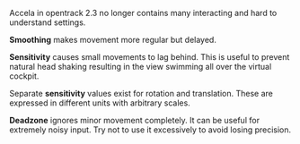 Accela in opentrack 2.3 no longer contains many interacting and hard to understand settings.

**Smoothing** makes movement more regular but delayed.

**Sensitivity** causes small movements to lag behind. This is useful to prevent natural head shaking resulting in the view swimming all over the virtual cockpit.

Separate **sensitivity** values exist for rotation and translation. These are expressed in different units with arbitrary scales.

**Deadzone** ignores minor movement completely. It can be useful for extremely noisy input. Try not to use it excessively to avoid losing precision.